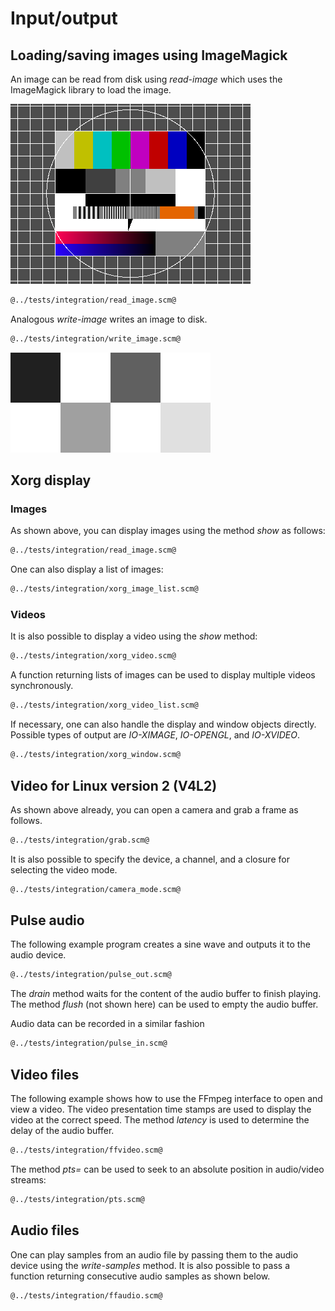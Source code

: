 # Input/output
## Loading/saving images using ImageMagick

An image can be read from disk using *read-image* which uses the ImageMagick library to load the image.

![](fubk.png "Test input image")

```Scheme
@../tests/integration/read_image.scm@
```

Analogous *write-image* writes an image to disk.

```Scheme
@../tests/integration/write_image.scm@
```

![](scaled-pattern.png "Output image")

## Xorg display
### Images

As shown above, you can display images using the method *show* as follows:

```Scheme
@../tests/integration/read_image.scm@
```

One can also display a list of images:

```Scheme
@../tests/integration/xorg_image_list.scm@
```

### Videos

It is also possible to display a video using the *show* method:

```Scheme
@../tests/integration/xorg_video.scm@
```

A function returning lists of images can be used to display multiple videos synchronously.

```Scheme
@../tests/integration/xorg_video_list.scm@
```

If necessary, one can also handle the display and window objects directly.
Possible types of output are *IO-XIMAGE*, *IO-OPENGL*, and *IO-XVIDEO*.

```Scheme
@../tests/integration/xorg_window.scm@
```

## Video for Linux version 2 (V4L2)

As shown above already, you can open a camera and grab a frame as follows.

```Scheme
@../tests/integration/grab.scm@
```

It is also possible to specify the device, a channel, and a closure for selecting the video mode.

```Scheme
@../tests/integration/camera_mode.scm@
```

## Pulse audio

The following example program creates a sine wave and outputs it to the audio device.

```Scheme
@../tests/integration/pulse_out.scm@
```

The *drain* method waits for the content of the audio buffer to finish playing.
The method *flush* (not shown here) can be used to empty the audio buffer.

Audio data can be recorded in a similar fashion

```Scheme
@../tests/integration/pulse_in.scm@
```

## Video files

The following example shows how to use the FFmpeg interface to open and view a video.
The video presentation time stamps are used to display the video at the correct speed.
The method *latency* is used to determine the delay of the audio buffer.

```Scheme
@../tests/integration/ffvideo.scm@
```

The method *pts=* can be used to seek to an absolute position in audio/video streams:

```Scheme
@../tests/integration/pts.scm@
```

## Audio files

One can play samples from an audio file by passing them to the audio device using the *write-samples* method.
It is also possible to pass a function returning consecutive audio samples as shown below.

```Scheme
@../tests/integration/ffaudio.scm@
```
